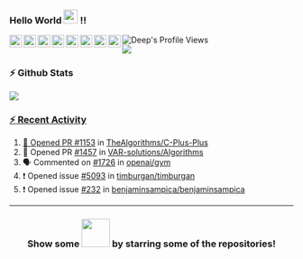 
### Hello World <img src="https://media.giphy.com/media/teJYxHEPuPe5G/giphy.gif" width="25px" > !! 
<a href="https://www.linkedin.com/in/deep-raval/" target="_blank">
  <img align="left" alt="Deep's LinkdeIN" width="22px" src="https://cdn.jsdelivr.net/npm/simple-icons@v3/icons/linkedin.svg" />
</a>
<a href="https://twitter.com/deep_raval_2905" target="_blank">
  <img align="left" alt="Deep Raval | Twitter" width="22px" src="https://cdn.jsdelivr.net/npm/simple-icons@v3/icons/twitter.svg" />
</a>
<a href="https://www.instagram.com/deep_raval_2905/" target="_blank">
  <img align="left" alt="Abhishek's Instagram" width="22px" src="https://cdn.jsdelivr.net/npm/simple-icons@v3/icons/instagram.svg" />
</a>
<a href="https://codeforces.com/profile/deep2905" target="_blank">
  <img align="left" alt="Deep's Codeforces" width="22px" src="https://cdn.jsdelivr.net/npm/simple-icons@v3/icons/codeforces.svg" />
</a>
<a href="https://www.codechef.com/users/deep2905" target="_blank">
  <img align="left" alt="Deep's CodeChef" width="22px" src="https://cdn.jsdelivr.net/npm/simple-icons@v3/icons/codechef.svg" />
</a>
<a href="https://www.reddit.com/user/deepraval2905/" target="_blank">
  <img align="left" alt="Abhishek's Reddit" width="22px" src="https://cdn.jsdelivr.net/npm/simple-icons@v3/icons/reddit.svg" />
</a>
<a href="https://t.me/imdeep2905" target="_blank">
  <img align="left" alt="Deep's Telegram" width="22px" src="https://cdn.jsdelivr.net/npm/simple-icons@v3/icons/telegram.svg" />
</a>
<a href="https://discord.gg/qFYW3Ks" target="_blank">
  <img align="left" alt="Deep's Discord" width="22px" src="https://cdn.jsdelivr.net/npm/simple-icons@v3/icons/discord.svg" />
</a>
<a href="#">
  <img align="left" alt="Deep's Profile Views" src="https://komarev.com/ghpvc/?username=imdeep2905&color=blue" />
</a>
</br>
</hr>
<img src="https://github.com/imdeep2905/imdeep2905/blob/master/imgs/dino.gif" />
</hr>


### :zap: Github Stats

<a href="https://github.com/imdeep2905">
  <img align="center" src="https://github-readme-stats.anuraghazra1.vercel.app/api?username=imdeep2905&show_icons=true&theme=tokyonight&line_height=27&title_color=FFFFFF"
</a>


### :zap: Recent Activity

<!--START_SECTION:activity-->
1. 💪 Opened PR [#1153](https://github.com/TheAlgorithms/C-Plus-Plus/pull/1153) in [TheAlgorithms/C-Plus-Plus](https://github.com/TheAlgorithms/C-Plus-Plus)
2. 💪 Opened PR [#1457](https://github.com/VAR-solutions/Algorithms/pull/1457) in [VAR-solutions/Algorithms](https://github.com/VAR-solutions/Algorithms)
3. 🗣 Commented on [#1726](https://github.com/openai/gym/issues/1726) in [openai/gym](https://github.com/openai/gym)
4. ❗️ Opened issue [#5093](https://github.com/timburgan/timburgan/issues/5093) in [timburgan/timburgan](https://github.com/timburgan/timburgan)
5. ❗️ Opened issue [#232](https://github.com/benjaminsampica/benjaminsampica/issues/232) in [benjaminsampica/benjaminsampica](https://github.com/benjaminsampica/benjaminsampica)
<!--END_SECTION:activity-->


---
<h3 align="center">Show some <img src="https://media.giphy.com/media/oupKcowRzsad2/giphy.gif" width="50px" > by starring some of the repositories!</h3>
